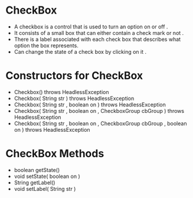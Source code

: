 
# CheckBox

- A checkbox is a control that is used to turn an option on or off .
- It consists of a small box that can either contain a check mark or not .
- There is a label associated with each check box that describes what option the box represents.
- Can change the state of a check box by clicking on it .


# Constructors for CheckBox

- Checkbox() throws HeadlessException
- Checkbox( String str ) throws HeadlessException
- Checkbox( String str , boolean on ) throws HeadlessException
- Checkbox( String str , boolean on , CheckboxGroup cbGroup ) throws HeadlessException
- Checkbox( String str , boolean on , CheckboxGroup cbGroup  , boolean on ) throws HeadlessException


# CheckBox Methods

- boolean getState()
- void setState( boolean on )
- String getLabel()
- void setLabel( String str )



